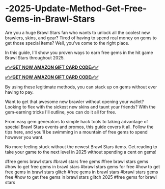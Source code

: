 # -2025-Update-Method-Get-Free-Gems-in-Brawl-Stars
Are you a huge Brawl Stars fan who wants to unlock all the coolest new brawlers, skins, and gear? Tired of having to spend real money on gems to get those special items? Well, you've come to the right place.

In this guide, I'll show you proven ways to earn free gems in the hit game Brawl Stars throughout 2025.

**[✅✅GET NOW AMAZON GIFT CARD CODE✅✅](https://webtorewards.com/Brawl-Stars/)**

**[✅✅GET NOW AMAZON GIFT CARD CODE✅✅](https://webtorewards.com/Brawl-Stars/)**

By using these legitimate methods, you can stack up on gems without ever having to pay.

Want to get that awesome new brawler without opening your wallet? Looking to flex with the sickest new skins and taunt your friends? With the gem-earning tricks I'll outline, you can do it all for free.

From easy gem generators to simple hack tools to taking advantage of special Brawl Stars events and promos, this guide covers it all. Follow the tips here, and you'll be swimming in a mountain of free gems to spend however you want.

No more feeling stuck without the newest Brawl Stars items. Get reading to take your game to the next level in 2025 without spending a cent on gems!

#free gems brawl stars #brawl stars free gems #free brawl stars gems #how to get free gems in brawl stars #brawl stars gems for free #how to get free gems in brawl stars glitch #free gems in brawl stars #brawl stars gems free #how to get free gems in brawl stars glitch 2025 #free gems for brawl stars
